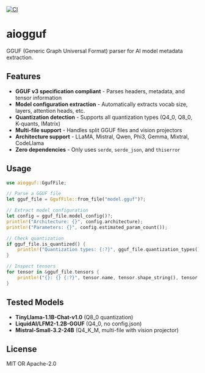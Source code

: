 [![CI](https://github.com/AIOxide/aiogguf/actions/workflows/rust.yml/badge.svg)](https://github.com/AIOxide/aiogguf/actions/workflows/rust.yml)

# aiogguf

GGUF (Generic Graph Universal Format) parser for AI model metadata extraction.

## Features

- **GGUF v3 specification compliant** - Parses headers, metadata, and tensor information
- **Model configuration extraction** - Automatically extracts vocab size, layers, attention heads, etc.
- **Quantization detection** - Supports all quantization types (Q4_0, Q8_0, K-quants, IMatrix)
- **Multi-file support** - Handles split GGUF files and vision projectors
- **Architecture support** - LLaMA, Mistral, Qwen, Phi3, Gemma, Mixtral, CodeLlama
- **Zero dependencies** - Only uses `serde`, `serde_json`, and `thiserror`

## Usage

```rust
use aiogguf::GgufFile;

// Parse a GGUF file
let gguf_file = GgufFile::from_file("model.gguf")?;

// Extract model configuration
let config = gguf_file.model_config()?;
println!("Architecture: {}", config.architecture);
println!("Parameters: {}", config.estimated_param_count());

// Check quantization
if gguf_file.is_quantized() {
    println!("Quantization types: {:?}", gguf_file.quantization_types());
}

// Inspect tensors
for tensor in &gguf_file.tensors {
    println!("{}: {} {:?}", tensor.name, tensor.shape_string(), tensor.quantization_type);
}
```

## Tested Models

- **TinyLlama-1.1B-Chat-v1.0** (Q8_0 quantization)
- **LiquidAI/LFM2-1.2B-GGUF** (Q4_0, no config.json)
- **Mistral-Small-3.2-24B** (Q4_K_M, multi-file with vision projector)

## License

MIT OR Apache-2.0